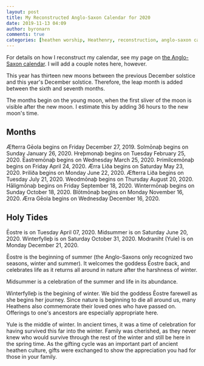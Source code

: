 ```yaml
---
layout: post
title: My Reconstructed Anglo-Saxon Calendar for 2020
date: 2019-11-13 04:09
author: byronarn
comments: true
categories: [heathen worship, Heathenry, reconstruction, anglo-saxon calendar]
---
```

For details on how I reconstruct my calendar, see my page on <a href="https://minewyrtruman.wordpress.com/the-anglo-saxon-calendar/">the Anglo-Saxon calendar</a>. I will add a couple notes here, however.

This year has thirteen new moons between the previous   December solstice and this year's December solstice. Therefore, the leap month is added between the sixth and   seventh months.

The months begin on the young moon, when the first sliver of the moon is visible after the new moon. I estimate this by adding 36 hours to the new moon's time.

<h2>Months</h2>

Æfterra Gēola begins on Friday December 27, 2019.
Solmōnaþ begins on Sunday January 26, 2020.
Hreþmonaþ begins on Tuesday February 25, 2020.
Ēastremōnaþ begins on Wednesday March 25, 2020.
Þrimilcemōnaþ begins on Friday April 24, 2020.
Ærra Liða begins on Saturday May 23, 2020.
Þriliða begins on Monday June 22, 2020.
Æfterra Liða begins on Tuesday July 21, 2020.
Weodmōnaþ begins on Thursday August 20, 2020.
Hāligmōnaþ begins on Friday September 18, 2020.
Wintermōnaþ begins on Sunday October 18, 2020.
Blōtmōnaþ begins on Monday November 16, 2020.
Ærra Gēola begins on Wednesday December 16, 2020.

<h2>Holy Tides</h2>

Ēostre is on Tuesday April 07, 2020.
Midsummer is on Saturday June 20, 2020.
Winterfylleþ is on Saturday October 31, 2020.
Modraniht (Yule) is on Monday December 21, 2020.

Ēostre is the beginning of summer (the Anglo-Saxons only recognized two seasons, winter and summer). It welcomes the goddess Ēostre back, and celebrates life as it returns all around in nature after the harshness of winter.

Midsummer is a celebration of the summer and life in its abundance.

Winterfylleþ is the begining of winter. We bid the goddess Ēostre farewell as she begins her journey. Since nature is beginning to die all around us, many Heathens also commemorate their loved ones who have passed on. Offerings to one's ancestors are especially appropriate here.

Yule is the middle of winter. In ancient times, it was a time of celebration for having survived this far into the winter. Family was cherished, as they never knew who would survive through the rest of the winter and still be here in the spring time. As the gifting cycle was an important part of ancient heathen culture, gifts were exchanged to show the appreciation you had for those in your family.
